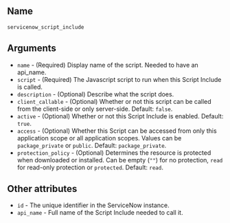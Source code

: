 ## Name

`servicenow_script_include`

## Arguments

* `name` - (Required) Display name of the script. Needed to have an api_name.
* `script` - (Required) The Javascript script to run when this Script Include is called.
* `description` - (Optional) Describe what the script does.
* `client_callable` - (Optional) Whether or not this script can be called from the client-side or only server-side. Default: `false`.
* `active` - (Optional) Whether or not this Script Include is enabled. Default: `true`.
* `access` - (Optional) Whether this Script can be accessed from only this application scope or all application scopes. Values can be `package_private` or `public`. Default: `package_private`.
* `protection_policy` - (Optional) Determines the resource is protected when downloaded or installed. Can be empty (`""`) for no protection, `read` for read-only protection or `protected`. Default: `read`.

## Other attributes
* `id` - The unique identifier in the ServiceNow instance.
* `api_name` - Full name of the Script Include needed to call it.